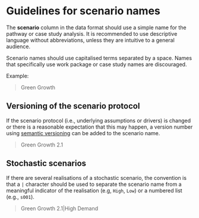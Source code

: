 # Guidelines for scenario names

The **scenario** column in the data format should use a simple name for the
pathway or case study analysis. It is recommended to use descriptive language
without abbreviations, unless they are intuitive to a general audience.

Scenario names should use capitalised terms separated by a space.
Names that specifically use work package or case study names are
discouraged.

Example:

> Green Growth

## Versioning of the scenario protocol

If the scenario protocol (i.e., underlying assumptions or drivers) is changed
or there is a reasonable expectation that this may happen,
a version number using [semantic versioning](https://semver.org) can be added
to the scenario name.

> Green Growth 2.1

## Stochastic scenarios

If there are several realisations of a stochastic scenario, the convention
is that a `|` character should be used to separate the scenario name
from a meaningful indicator of the realisation (e.g, `High`, `Low`)
or a numbered list (e.g., `s001`).

> Green Growth 2.1|High Demand
